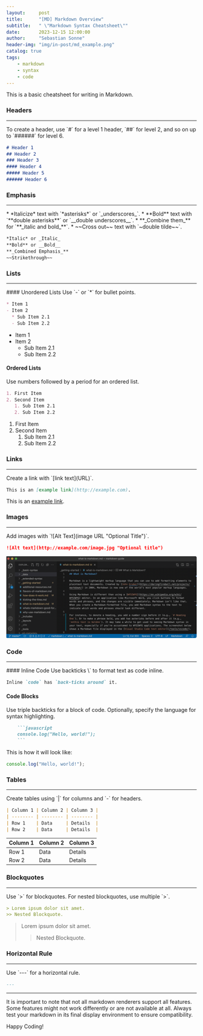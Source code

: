 ```yaml
---
layout:     post
title:      "[MD] Markdown Overview"
subtitle:   " \"Markdown Syntax Cheatsheet\""
date:       2023-12-15 12:00:00
author:     "Sebastian Sonne"
header-img: "img/in-post/md_example.png"
catalog: true
tags:
    - markdown
    - syntax
    - code
---
```


This is a basic cheatsheet for writing in Markdown. 

### Headers
<hr>
To create a header, use `#` for a level 1 header, `##` for level 2, and so on up to `######` for level 6.

```markdown
# Header 1
## Header 2
### Header 3
#### Header 4
##### Header 5
###### Header 6
```

### Emphasis
<hr>
* *Italicize* text with `*asterisks*` or `_underscores_`.
* **Bold** text with `**double asterisks**` or `__double underscores__`.
* **_Combine them_** for `**_italic and bold_**`.
* ~~Cross out~~ text with `~double tilde~~`.

```markdown
*Italic* or _Italic_
**Bold** or __Bold__
**_Combined Emphasis_**
~~Strikethrough~~
```

### Lists
<hr>
#### Unordered Lists
Use `-` or `*` for bullet points.

```markdown
* Item 1
- Item 2
  * Sub Item 2.1
  - Sub Item 2.2
```
- Item 1
- Item 2
  - Sub Item 2.1
  - Sub Item 2.2

#### Ordered Lists
Use numbers followed by a period for an ordered list.

```markdown
1. First Item
2. Second Item
   1. Sub Item 2.1
   2. Sub Item 2.2
```
1. First Item
2. Second Item
   1. Sub Item 2.1
   2. Sub Item 2.2

### Links
<hr>
Create a link with `[link text](URL)`.

```markdown
This is an [example link](http://example.com).
```
This is an [example link](http://sebastian-sonne.github.io/2023/12/15/Hello-world/#links).

### Images
<hr>
Add images with `![Alt Text](image URL "Optional Title")`.

```markdown
![Alt text](http://example.com/image.jpg "Optional title")
```
![Alt text](/img/in-post/md_example_light.png "Optional title")

### Code
<hr>
#### Inline Code
Use backticks \` to format text as code inline.

```markdown
Inline `code` has `back-ticks around` it.
```

#### Code Blocks
Use triple backticks for a block of code. Optionally, specify the language for syntax highlighting.

```markdown
    ```javascript
    console.log("Hello, world!");
    ```
```
This is how it will look like:
```javascript
console.log("Hello, world!");
```

### Tables
<hr>
Create tables using `|` for columns and `-` for headers.

```markdown
| Column 1 | Column 2 | Column 3 |
| -------- | -------- | -------- |
| Row 1    | Data     | Details  |
| Row 2    | Data     | Details  |
```

| Column 1 | Column 2 | Column 3 |
| -------- | -------- | -------- |
| Row 1    | Data     | Details  |
| Row 2    | Data     | Details  |

### Blockquotes
<hr>
Use `>` for blockquotes. For nested blockquotes, use multiple `>`.

```markdown
> Lorem ipsum dolor sit amet.
>> Nested Blockquote.
```
> Lorem ipsum dolor sit amet.
>> Nested Blockquote.

### Horizontal Rule
<hr>
Use `---` for a horizontal rule.

```markdown
---
```
---
It is important to note that not all markdown renderers support all features. Some features might not work differently or are not available at all. Always test your markdown in its final display environment to ensure compatibility.

Happy Coding!

